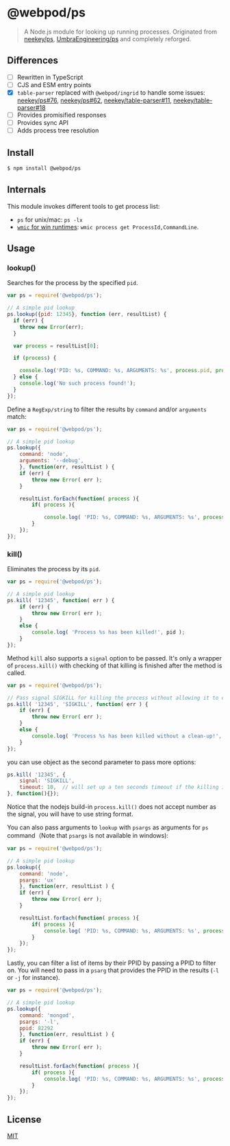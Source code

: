 # @webpod/ps

> A Node.js module for looking up running processes. Originated from [neekey/ps](https://github.com/neekey/ps), [UmbraEngineering/ps](https://github.com/UmbraEngineering/ps) and completely reforged.

## Differences
* [ ] Rewritten in TypeScript
* [ ] CJS and ESM entry points
* [x] `table-parser` replaced with `@webpod/ingrid` to handle some issues: [neekey/ps#76](https://github.com/neekey/ps/issues/76), [neekey/ps#62](https://github.com/neekey/ps/issues/62), [neekey/table-parser#11](https://github.com/neekey/table-parser/issues/11), [neekey/table-parser#18](https://github.com/neekey/table-parser/issues/18)
* [ ] Provides promisified responses
* [ ] Provides sync API
* [ ] Adds process tree resolution

## Install
```bash
$ npm install @webpod/ps
```

## Internals
This module invokes different tools to get process list:

* `ps` for unix/mac: `ps -lx`
* [`wmic` for win runtimes](https://learn.microsoft.com/en-us/windows/win32/wmisdk/wmic): `wmic process get ProcessId,CommandLine`.

## Usage

### lookup()
Searches for the process by the specified `pid`.
```javascript
var ps = require('@webpod/ps');

// A simple pid lookup
ps.lookup({pid: 12345}, function (err, resultList) {
  if (err) {
    throw new Error(err);
  }

  var process = resultList[0];

  if (process) {

    console.log('PID: %s, COMMAND: %s, ARGUMENTS: %s', process.pid, process.command, process.arguments);
  } else {
    console.log('No such process found!');
  }
});

```

Define a `RegExp/string` to filter the results by `command` and/or `arguments` match:

```javascript
var ps = require('@webpod/ps');

// A simple pid lookup
ps.lookup({
    command: 'node',
    arguments: '--debug',
    }, function(err, resultList ) {
    if (err) {
        throw new Error( err );
    }

    resultList.forEach(function( process ){
        if( process ){

            console.log( 'PID: %s, COMMAND: %s, ARGUMENTS: %s', process.pid, process.command, process.arguments );
        }
    });
});

```

### kill()
Eliminates the process by its `pid`.

```javascript
var ps = require('@webpod/ps');

// A simple pid lookup
ps.kill( '12345', function( err ) {
    if (err) {
        throw new Error( err );
    }
    else {
        console.log( 'Process %s has been killed!', pid );
    }
});
```

Method `kill` also supports a `signal` option to be passed. It's only a wrapper of `process.kill()` with checking of that killing is finished after the method is called.

```javascript
var ps = require('@webpod/ps');

// Pass signal SIGKILL for killing the process without allowing it to clean up
ps.kill( '12345', 'SIGKILL', function( err ) {
    if (err) {
        throw new Error( err );
    }
    else {
        console.log( 'Process %s has been killed without a clean-up!', pid );
    }
});
```

you can use object as the second parameter to pass more options:

```js
ps.kill( '12345', {
    signal: 'SIGKILL',
    timeout: 10,  // will set up a ten seconds timeout if the killing is not successful
}, function(){});

```

Notice that the nodejs build-in `process.kill()` does not accept number as the signal, you will have to use string format.


You can also pass arguments to `lookup` with `psargs` as arguments for `ps` command（Note that `psargs` is not available in windows):

```javascript
var ps = require('@webpod/ps');

// A simple pid lookup
ps.lookup({
    command: 'node',
    psargs: 'ux'
    }, function(err, resultList ) {
    if (err) {
        throw new Error( err );
    }

    resultList.forEach(function( process ){
        if( process ){
            console.log( 'PID: %s, COMMAND: %s, ARGUMENTS: %s', process.pid, process.command, process.arguments );
        }
    });
});

```

Lastly, you can filter a list of items by their PPID by passing a PPID to filter on. You will need to pass in a `psarg` that provides the PPID in the results (`-l` or `-j` for instance).

```javascript
var ps = require('@webpod/ps');

// A simple pid lookup
ps.lookup({
    command: 'mongod',
    psargs: '-l',
    ppid: 82292
    }, function(err, resultList ) {
    if (err) {
        throw new Error( err );
    }

    resultList.forEach(function( process ){
        if( process ){
            console.log( 'PID: %s, COMMAND: %s, ARGUMENTS: %s', process.pid, process.command, process.arguments );
        }
    });
});
```

## License
[MIT](./LICENSE)
